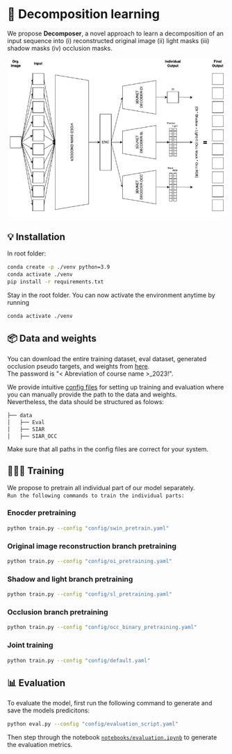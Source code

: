 # 🚀 Decomposition learning 
We propose **Decomposer**, a novel approach to learn a decomposition of an input sequence into (i) reconstructed original image (ii) light masks (iii) shadow masks (iv) occlusion masks.

<!-- inster image -->
![Decomposer ](/reports/figures/3-Advanced_Decomposition_Learning/network.png)

## 💡 Installation
In root folder:
```bash
conda create -p ./venv python=3.9
conda activate ./venv
pip install -r requirements.txt
```

Stay in the root folder.
You can now activate the environment anytime by running
```bash
conda activate ./venv
```

## 📦 Data and weights
You can download the entire training dataset, eval dataset, generated occlusion pseudo targets, and weights from [here](https://tubcloud.tu-berlin.de/s/m7qPnWkK3FAmPqo).\
The password is "< Abreviation of course name >_2023!".

We provide intuitive [config files](./config/default.yaml) for setting up training and evaluation where you can manually provide the path to the data and weights.\
Nevertheless, the data should be structured as folows:
```
├── data
│   ├── Eval
│   ├── SIAR
│   ├── SIAR_OCC
```

Make sure that all paths in the config files are correct for your system.

## 🏋🏽‍♂️ Training
We propose to pretrain all individual part of our model separately.\
`Run the following commands to train the individual parts:`
### Enocder pretraining
```bash
python train.py --config "config/swin_pretrain.yaml"
```

### Original image reconstruction branch pretraining
```bash
python train.py --config "config/oi_pretraining.yaml"
```

### Shadow and light branch pretraining
```bash
python train.py --config "config/sl_pretraining.yaml"
```

### Occlusion branch pretraining
```bash
python train.py --config "config/occ_binary_pretraining.yaml"
```

### Joint training
```bash
python train.py --config "config/default.yaml"
```

## 📊 Evaluation
To evaluate the model, first run the following command to generate and save the models predicitons:
```bash
python eval.py --config "config/evaluation_script.yaml"
```
Then step through the notebook [`notebooks/evaluation.ipynb`](./notebooks/evaluation.ipynb) to generate the evaluation metrics.